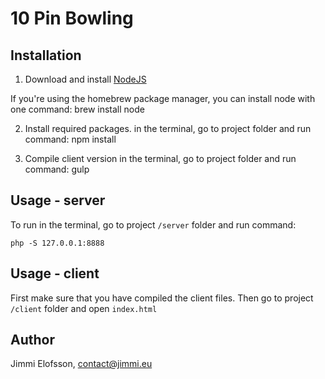 # 10 Pin Bowling

## Installation

1. Download and install [NodeJS](http://nodejs.org/download/)

If you're using the homebrew package manager, you can install node with one command: 
    brew install node

2. Install required packages.
in the terminal, go to project folder and run command:
    npm install
    
3. Compile client version
in the terminal, go to project folder and run command:
    gulp

## Usage - server

To run in the terminal, go to project `/server` folder and run command:

    php -S 127.0.0.1:8888
    
## Usage - client

First make sure that you have compiled the client files. Then go to project `/client` folder and open `index.html`

## Author

Jimmi Elofsson, contact@jimmi.eu